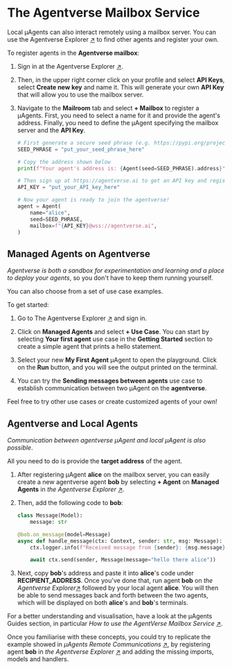 # The Agentverse Mailbox Service

Local μAgents can also interact remotely using a mailbox server. You can use the Agentverse Explorer [↗️](https://agentverse.ai/) to find other agents and register your own.

To register agents in the **Agentverse mailbox**:

1. Sign in at the Agentverse Explorer [↗️](https://agentverse.ai/). 
2. Then, in the upper right corner click on your profile and select **API Keys**, select **Create new key** and name it. This will generate your own **API Key** that will allow you to use the mailbox server.
3. Navigate to the **Mailroom** tab and select **+ Mailbox** to register a μAgents. First, you need to select a name for it and provide the agent's address. Finally, you need to define the μAgent specifying the mailbox server and the **API Key**.

   ```py
   # First generate a secure seed phrase (e.g. https://pypi.org/project/mnemonic/)
   SEED_PHRASE = "put_your_seed_phrase_here"

   # Copy the address shown below
   print(f"Your agent's address is: {Agent(seed=SEED_PHRASE).address}")

   # Then sign up at https://agentverse.ai to get an API key and register your agent
   API_KEY = "put_your_API_key_here"

   # Now your agent is ready to join the agentverse!
   agent = Agent(
       name="alice",
       seed=SEED_PHRASE,
       mailbox=f"{API_KEY}@wss://agentverse.ai",
   )
   ```

## Managed Agents on Agentverse

_Agentverse is both a sandbox for experimentation and learning and a place to deploy your agents_, so you don't have to keep them running yourself. 

You can also choose from a set of use case examples.

To get started:

1. Go to The Agentverse Explorer [↗️](https://agentverse.ai/) and sign in. 

2. Click on **Managed Agents** and select **+ Use Case**. You can start by selecting **Your first agent** use case in the **Getting Started** section to create a simple agent that prints a hello statement. 

3. Select your new **My First Agent** μAgent to open the playground. Click on the **Run** button, and you will see the output printed on the terminal.

4. You can try the **Sending messages between agents** use case to establish communication between two μAgent on the **agentverse**. 

Feel free to try other use cases or create customized agents of your own! 

## Agentverse and Local Agents

_Communication between agentverse μAgent and local μAgent is also possible_. 

All you need to do is provide the **target address** of the agent.

1. After registering μAgent **alice** on the mailbox server, you can easily create a new agentverse agent **bob** by selecting **+ Agent** on **Managed Agents** in _the Agentverse Explorer_ [↗️](https://agentverse.ai/). 

2. Then, add the following code to **bob**:

    ```py copy
    class Message(Model):
        message: str

    @bob.on_message(model=Message)
    async def handle_message(ctx: Context, sender: str, msg: Message):
        ctx.logger.info(f"Received message from {sender}: {msg.message}")

        await ctx.send(sender, Message(message="hello there alice"))
    ```

3. Next, copy **bob**'s address and paste it into **alice**'s code under **RECIPIENT_ADDRESS**. Once you've done that, run agent **bob** on _the Agentverse Explorer_[↗️](https://agentverse.ai/) followed by your local agent **alice**. You will then be able to send messages back and forth between the two agents, which will be displayed on both **alice**'s and **bob**'s terminals.

For a better understanding and visualisation, have a look at the μAgents Guides section, in particular _How to use the AgentVerse Mailbox Service_ [↗️](/docs/guides/agents/agentverse-mailbox.md). 

Once you familiarise with these concepts, you could try to replicate the example showed in _μAgents Remote Communications_ [↗️](/docs/guides/agents/remote-communication.md), by registering agent **bob** in _the Agentverse Explorer_ [↗️](https://agentverse.ai/) and adding the missing imports, models and handlers.
